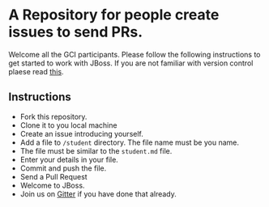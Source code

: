 # A Repository for people create issues to send PRs.

Welcome all the GCI participants. Please follow the following instructions to get started to work with JBoss. If you are not familiar with version control plaese read [this](https://github.com/m-murad/git-intro).

## Instructions

* Fork this repository.
* Clone it to you local machine
* Create an issue introducing yourself.
* Add a file to `/student` directory. The file name must be you name.
* The file must be similar to the `student.md` file. 
* Enter your details in your file.
* Commit and push the file.
* Send a Pull Request
* Welcome to JBoss.
* Join us on [Gitter](https://gitter.im/jboss-outreach/gci) if you have done that already.
